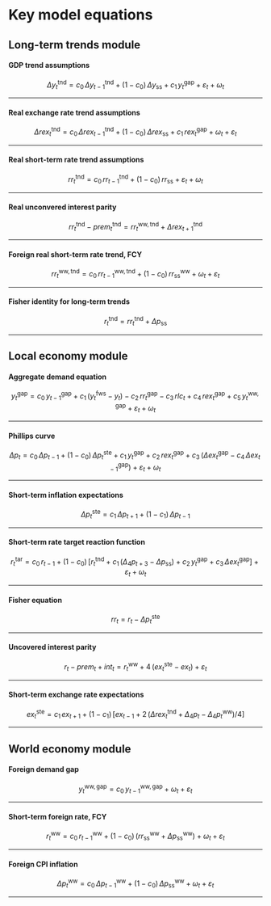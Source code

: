 # Key model equations

## Long-term trends module
#### GDP trend assumptions

$$
\Delta y^\mathrm{tnd}_{t}=c_{0}\,\Delta y^\mathrm{tnd}_{t-1}+\left(1-c_{0}\right)\,\Delta y_{\mathrm{ss}}+c_{1}\,y^\mathrm{gap}_{t}+\varepsilon_t+\omega_t
$$

---

#### Real exchange rate trend assumptions

$$
\Delta rex^\mathrm{tnd}_{t}=c_{0}\,\Delta rex^\mathrm{tnd}_{t-1}+\left(1-c_{0}\right)\,\Delta rex_{\mathrm{ss}}+c_{1}\,rex^\mathrm{gap}_{t}+\omega_t+\varepsilon_t
$$

---

#### Real short-term rate trend assumptions

$$
rr^\mathrm{tnd}_{t}=c_{0}\,rr^\mathrm{tnd}_{t-1}+\left(1-c_{0}\right)\,rr_{\mathrm{ss}}+\varepsilon_t+\omega_t
$$

---

#### Real unconvered interest parity

$$
rr^\mathrm{tnd}_{t}-prem^\mathrm{tnd}_{t}=rr^\mathrm{ww,tnd}_{t}+\Delta rex^\mathrm{tnd}_{t+1}
$$

---

#### Foreign real short-term rate trend, FCY

$$
rr^\mathrm{ww,tnd}_{t}=c_{0}\,rr^\mathrm{ww,tnd}_{t-1}+\left(1-c_{0}\right)\,rr^\mathrm{ww}_{\mathrm{ss}}+\omega_t+\varepsilon_t
$$

---

#### Fisher identity for long-term trends

$$
r^\mathrm{tnd}_{t}=rr^\mathrm{tnd}_{t}+\Delta p_{\mathrm{ss}}
$$

---

## Local economy module
#### Aggregate demand equation

$$
y^\mathrm{gap}_{t}=c_{0}\,y^\mathrm{gap}_{t-1}+c_{1}\,\left(y^\mathrm{fws}_{t}-y_{t}\right)-c_{2}\,rr^\mathrm{gap}_{t}-c_{3}\,rlc_{t}+c_{4}\,rex^\mathrm{gap}_{t}+c_{5}\,y^\mathrm{ww, gap}_{t}+\varepsilon_t+\omega_t
$$

---

#### Phillips curve

$$
\Delta p_{t}=c_{0}\,\Delta p_{t-1}+\left(1-c_{0}\right)\,\Delta p^\mathrm{ste}_{t}+c_{1}\,y^\mathrm{gap}_{t}+c_{2}\,rex^\mathrm{gap}_{t}+c_{3}\,\left(\Delta ex^\mathrm{gap}_{t}-c_{4}\,\Delta ex^\mathrm{gap}_{t-1}\right)+\varepsilon_t+\omega_t
$$

---

#### Short-term inflation expectations

$$
\Delta p^\mathrm{ste}_{t}=c_{1}\,\Delta p_{t+1}+\left(1-c_{1}\right)\,\Delta p_{t-1}
$$

---

#### Short-term rate target reaction function

$$
r^\mathrm{tar}_{t}=c_{0}\,r_{t-1}+\left(1-c_{0}\right)\,\left[r^\mathrm{tnd}_{t}+c_{1}\,\left(\Delta_4 p_{t+3}-\Delta p_{\mathrm{ss}}\right)+c_{2}\,y^\mathrm{gap}_{t}+c_{3}\,\Delta ex^\mathrm{gap}_{t}\right]+\varepsilon_t+\omega_t
$$

---

#### Fisher equation

$$
rr_{t}=r_{t}-\Delta p^\mathrm{ste}_{t}
$$

---

#### Uncovered interest parity

$$
r_{t}-prem_{t}+int_{t}=r^\mathrm{ww}_{t}+4\,\left(ex^\mathrm{ste}_{t}-ex_{t}\right)+\varepsilon_t
$$

---

#### Short-term exchange rate expectations

$$
ex^\mathrm{ste}_{t}=c_{1}\,ex_{t+1}+\left(1-c_{1}\right)\,\left[ex_{t-1}+2\,\left(\Delta rex^\mathrm{tnd}_{t}+\Delta_4 p_{t}-\Delta_4 p^\mathrm{ww}_{t}\right)/4\right]
$$

---

## World economy module
#### Foreign demand gap

$$
y^\mathrm{ww, gap}_{t}=c_{0}\,y^\mathrm{ww, gap}_{t-1}+\omega_t+\varepsilon_t
$$

---

#### Short-term foreign rate, FCY

$$
r^\mathrm{ww}_{t}=c_{0}\,r^\mathrm{ww}_{t-1}+\left(1-c_{0}\right)\,\left(rr^\mathrm{ww}_{\mathrm{ss}}+\Delta p^\mathrm{ww}_{\mathrm{ss}}\right)+\omega_t+\varepsilon_t
$$

---

#### Foreign CPI inflation

$$
\Delta p^\mathrm{ww}_{t}=c_{0}\,\Delta p^\mathrm{ww}_{t-1}+\left(1-c_{0}\right)\,\Delta p^\mathrm{ww}_{\mathrm{ss}}+\omega_t+\varepsilon_t
$$

---
